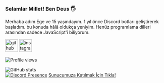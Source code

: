 ### Selamlar Millet! Ben Deus 🖐

Merhaba adım Ege ve 15 yaşındayım. 1 yıl önce Discord botları geliştirerek başladım. bu konuda hâlâ oldukça yeniyim. Henüz programlama dilleri arasından sadece JavaScript'i biliyorum.

[<img src='https://cdn.jsdelivr.net/npm/simple-icons@3.0.1/icons/github.svg' alt='github' height='40'>](https://github.com/deussxd)  [<img src='https://cdn.jsdelivr.net/npm/simple-icons@3.0.1/icons/instagram.svg' alt='instagram' height='40'>](https://www.instagram.com/deussxd_/)

![Profile views](https://gpvc.arturio.dev/deussxd)  

![GitHub stats](https://github-readme-stats.vercel.app/api?username=deussxd&show_icons=true)  
[![Discord Presence](https://lanyard-profile-readme.vercel.app/api/796263552771817472?hideDiscrim=true)](https://discord.com/users/934797832882368562)
[Sunucumuza Katılmak İçin Tıkla!](https://discord.gg/ata44) 

